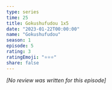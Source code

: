 ```yaml
---
type: series
time: 25
title: Gokushufudou 1x5
date: "2023-01-22T00:00:00"
name: "Gokushufudou"
season: 1
episode: 5
rating: 3
ratingEmoji: "⭐️⭐️⭐️"
share: false
---
```


_[No review was written for this episode]_
